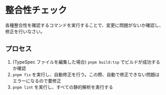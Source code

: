 # 整合性チェック

各種整合性を確認するコマンドを実行することで、変更に問題がないか確認し、修正を行いなさい。

## プロセス

1. (TypeSpec ファイルを編集した場合) `pnpm build:tsp` でビルドが成功するか確認
2. `pnpm fix` を実行し、自動修正を行う。この際、自動で修正できない問題はエラーになるので要修正
3. `pnpm lint` を実行し、すべての静的解析を実行する
